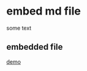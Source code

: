 # embed md file

some text

## embedded file

<object data="../licenses/index.html" width="100%" height="800"></object>

[demo](licenses.md)
